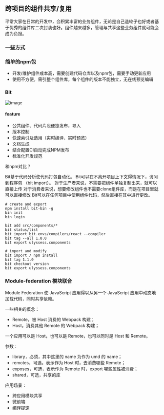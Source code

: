 ## 跨项目的组件共享/复用

平常大家在日常的开发中，会积累丰富的业务组件，无论是自己造轮子也好或者基于优秀的组件库二次封装也好。组件越来越多，管理与共享这些业务组件就可能会成为负担。

### 一些方式

### 简单的npm包

- 开发/维护组件成本高，需要创建代码仓库以及npm包，需要手动更新应用
- 使用不方便，需引整个组件库，每个组件的版本不能独立，无在线预览编辑

### Bit

![image](https://picb.zhimg.com/80/v2-34be07a0c40dfc275dc49ec1e83d0777_1440w.jpg)

#### feature

- 公共组件、代码片段便捷发布，导入
- 版本控制
- 快速索引及选用（实时编译、实时预览）
- 文档生成
- 结合配置CI自动完成NPM发布
- 标准化开发规范

和npm对比？

Bit基于代码分析使代码打包自动化。
Bit可以在不离开项目上下文得情况下，访问到程序包 （bit import）。
对于生产者来说，不需要把组件单独复制出来，就可以直接上传
对于消费者来说，想要修改组件也不需要clone组件库，而是在项目里就可以直接修改
Bit可以在任何项目中使用组件代码，然后直接在其中进行更改。

```nginx
# create and export
npm install bit-bin -g
bin init
bin login

bit add src/components/*
bit status/list
bit import bit.envs/compilers/react --compiler
bit tag --all 1.0.0
bit export ulyssess.components

# import and modify
bit import / npm install
bit tag 1.1.0
bit checkout version
bit export ulyssess.components
```

### Module-federation 模块联合

Module Federation 使 JavaScript 应用得以从另一个 JavaScript 应用中动态地加载代码，同时共享依赖。

一些相关的概念：

- Remote，被 Host 消费的 Webpack 构建；
- Host，消费其他 Remote 的 Webpack 构建；

一个应用可以是 Host，也可以是 Remote，也可以同时是 Host 和 Remote。

参数：
- library，必须，其中这里的 name 为作为 umd 的 name；
- remotes，可选，表示作为 Host 时，去消费哪些 Remote；
- exposes，可选，表示作为 Remote 时，export 哪些属性被消费；
- shared，可选，共享的库

应用场景：

- 跨应用模块共享
- 微前端
- 编译提速